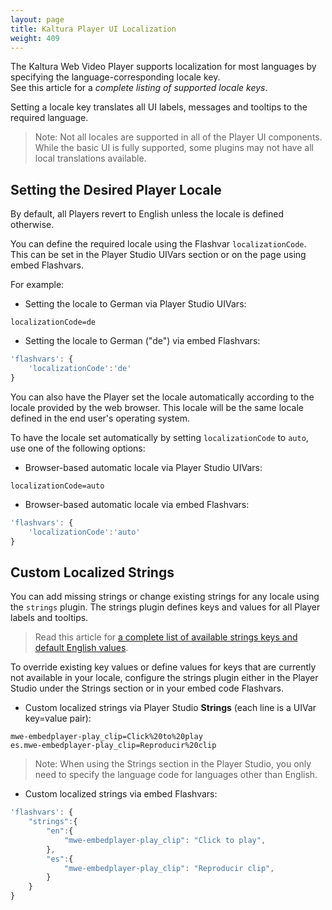 ```yaml
---
layout: page
title: Kaltura Player UI Localization
weight: 409
---
```


The Kaltura Web Video Player supports localization for most languages by specifying the language-corresponding locale key.   
See this article for a *complete listing of supported locale keys*. 

Setting a locale key translates all UI labels, messages and tooltips to the required language.  

> Note: Not all locales are supported in all of the Player UI components. While the basic UI is fully supported, some plugins may not have all local translations available.

## Setting the Desired Player Locale

By default, all Players revert to English unless the locale is defined otherwise.  

You can define the required locale using the Flashvar `localizationCode`. This can be set in the Player Studio UIVars section or on the page using embed Flashvars.

For example: 

* Setting the locale to German via Player Studio UIVars:

```
localizationCode=de
```

* Setting the locale to German ("de") via embed Flashvars:

```javascript
'flashvars': { 
    'localizationCode':'de' 
}
```
   
You can also have the Player set the locale automatically according to the locale provided by the web browser. This locale will be the same locale defined in the end user's operating system.   

To have the locale set automatically by setting `localizationCode` to `auto`, use one of the following options:

* Browser-based automatic locale via Player Studio UIVars:

```
localizationCode=auto
```

* Browser-based automatic locale via embed Flashvars:

```javascript
'flashvars': { 
    'localizationCode':'auto' 
}
```

## Custom Localized Strings  

You can add missing strings or change existing strings for any locale using the `strings` plugin. The strings plugin defines keys and values for all Player labels and tooltips. 

> Read this article for [a complete list of available strings keys and default English values](http://player.kaltura.com/modules/KalturaSupport/tests/StringsLocale.html).  

To override existing key values or define values for keys that are currently not available in your locale, configure the strings plugin either in the Player Studio under the Strings section or in your embed code Flashvars.

* Custom localized strings via Player Studio **Strings** (each line is a UIVar key=value pair):

```
mwe-embedplayer-play_clip=Click%20to%20play
es.mwe-embedplayer-play_clip=Reproducir%20clip
```

> Note: When using the Strings section in the Player Studio, you only need to specify the language code for languages other than English.

* Custom localized strings via embed Flashvars:

```javascript
'flashvars': { 
    "strings":{ 
        "en":{ 
            "mwe-embedplayer-play_clip": "Click to play", 
		}, 
        "es":{ 
            "mwe-embedplayer-play_clip": "Reproducir clip", 
        } 
    } 
}
```
